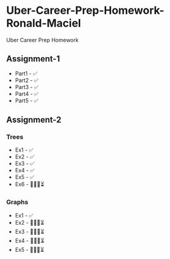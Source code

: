 # Uber-Career-Prep-Homework-Ronald-Maciel
Uber Career Prep Homework

## Assignment-1
  * Part1 - ✅
  * Part2 - ✅
  * Part3 - ✅
  * Part4 - ✅
  * Part5 - ✅

## Assignment-2
### Trees
  * Ex1 - ✅
  * Ex2 - ✅
  * Ex3 - ✅
  * Ex4 - ✅
  * Ex5 - ✅
  * Ex6 - 👨🏽‍💻⏳
### Graphs
  * Ex1 - ✅
  * Ex2 - 👨🏽‍💻⏳
  * Ex3 - 👨🏽‍💻⏳
  * Ex4 - 👨🏽‍💻⏳
  * Ex5 - 👨🏽‍💻⏳
